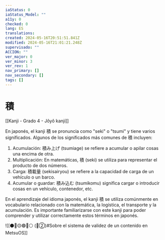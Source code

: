 ```yaml
---
iaStatus: 0
iaStatus_Model: ""
a11y: 0
checked: 0
lang: ES
translations: 
created: 2024-05-16T20:51:51.841Z
modified: 2024-05-16T21:01:21.248Z
supervisado: ""
ACCION: ""
ver_major: 0
ver_minor: 3
ver_rev: 1
nav_primary: []
nav_secondary: []
tags: []
---
```

# 積

[[Kanji - Grado 4 - Jôyô kanji]]

En japonés, el kanji 積 se pronuncia como "seki" o "tsumi" y tiene varios significados. Algunos de los significados más comunes de 積 incluyen:

1. Acumulación: 積み上げ (tsumiage) se refiere a acumular o apilar cosas una encima de otra.
2. Multiplicación: En matemáticas, 積 (seki) se utiliza para representar el producto de dos números.
3. Carga: 積載量 (sekisairyou) se refiere a la capacidad de carga de un vehículo o un barco.
4. Acumular o guardar: 積み込む (tsumikomu) significa cargar o introducir cosas en un vehículo, contenedor, etc.

En el aprendizaje del idioma japonés, el kanji 積 se utiliza comúnmente en vocabulario relacionado con la matemática, la logística, el transporte y la acumulación. Es importante familiarizarse con este kanji para poder comprender y utilizar correctamente estos términos en japonés.


![[⚫🔴🟡🟢🔵⚪ (🔴②)#Sobre el sistema de validez de un contenido en MetsuOS]]